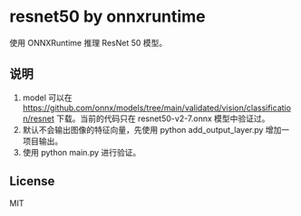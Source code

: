# resnet50 by onnxruntime

使用 ONNXRuntime 推理 ResNet 50 模型。

## 说明

1. model 可以在 https://github.com/onnx/models/tree/main/validated/vision/classification/resnet 下载。当前的代码只在 resnet50-v2-7.onnx 模型中验证过。
2. 默认不会输出图像的特征向量，先使用 python add_output_layer.py 增加一项目输出。
3. 使用 python main.py 进行验证。

## License

MIT
